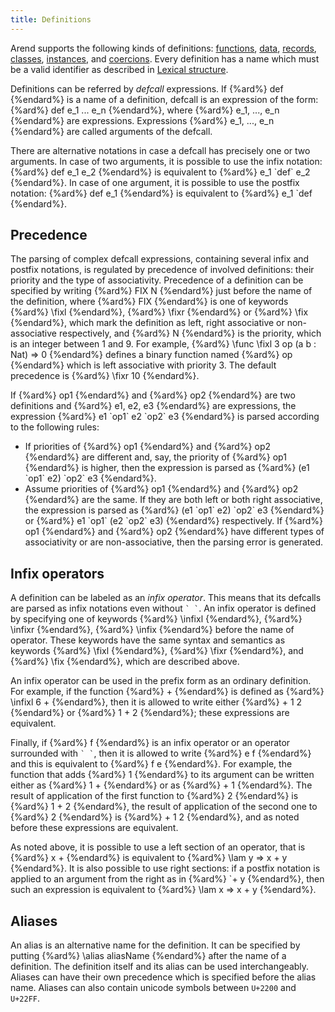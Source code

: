 ```yaml
---
title: Definitions
---
```


Arend supports the following kinds of definitions: [functions](functions), [data](data), [records](records), [classes](classes), [instances](classes#instances), and [coercions](coercion).
Every definition has a name which must be a valid identifier as described in [Lexical structure](../lexical-structure#identifiers).

Definitions can be referred by _defcall_ expressions.
If {%ard%} def {%endard%} is a name of a definition, defcall is an expression of the form:
{%ard%} def e_1 ... e_n {%endard%}, where {%ard%} e_1, ..., e_n {%endard%} are expressions.
Expressions {%ard%} e_1, ..., e_n {%endard%} are called arguments of the defcall.

There are alternative notations in case a defcall has precisely one or two arguments.
In case of two arguments, it is possible to use the infix notation: {%ard%} def e_1 e_2 {%endard%} is equivalent
to {%ard%} e_1 \`def\` e_2 {%endard%}.
In case of one argument, it is possible to use the postfix notation: {%ard%} def e_1 {%endard%} is equivalent to {%ard%} e_1 \`def {%endard%}.

## Precedence

The parsing of complex defcall expressions, containing several infix and postfix notations, is regulated by precedence
of involved definitions: their priority and the type of associativity. Precedence of a definition can be specified
by writing {%ard%} FIX N {%endard%} just before the name of the definition, where {%ard%} FIX {%endard%} is one of keywords
{%ard%} \fixl {%endard%}, {%ard%} \fixr {%endard%} or {%ard%} \fix {%endard%},
which mark the definition as left, right associative or non-associative respectively, and {%ard%} N {%endard%} is the priority, 
which is an integer between 1 and 9. For example, {%ard%} \func \fixl 3 op (a b : Nat) => 0 {%endard%} defines a binary function
named {%ard%} op {%endard%} which is left associative with priority 3. The default precedence is {%ard%} \fixr 10 {%endard%}. 

If {%ard%} op1 {%endard%} and {%ard%} op2 {%endard%} are two definitions and {%ard%} e1, e2, e3 {%endard%} are expressions,
the expression {%ard%} e1 \`op1\` e2 \`op2\` e3 {%endard%} is parsed according to the following rules:

* If priorities of {%ard%} op1 {%endard%} and {%ard%} op2 {%endard%} are different and, say, the priority of {%ard%} op1 {%endard%} is higher, then the expression is parsed as {%ard%} (e1 \`op1\` e2) \`op2\` e3 {%endard%}.
* Assume priorities of {%ard%} op1 {%endard%} and {%ard%} op2 {%endard%} are the same. If they are both left or both right associative, the expression is
  parsed as {%ard%} (e1 \`op1\` e2) \`op2\` e3 {%endard%} or {%ard%} e1 \`op1\` (e2 \`op2\` e3) {%endard%} respectively. If {%ard%} op1 {%endard%} and {%ard%} op2 {%endard%} have
  different types of associativity or are non-associative, then the parsing error is generated.

## Infix operators

A definition can be labeled as an _infix operator_.
This means that its defcalls are parsed as infix notations even without `` ` ` ``.
An infix operator is defined by specifying one of keywords {%ard%} \infixl {%endard%}, {%ard%} \infixr {%endard%}, {%ard%} \infix {%endard%} before the name of operator.
These keywords have the same syntax and semantics as keywords {%ard%} \fixl {%endard%}, {%ard%} \fixr {%endard%}, and {%ard%} \fix {%endard%}, which are described above.

An infix operator can be used in the prefix form as an ordinary definition.
For example, if the function {%ard%} + {%endard%} is defined as {%ard%} \infixl 6 + {%endard%}, then it is allowed to write either {%ard%} + 1 2 {%endard%} or {%ard%} 1 + 2 {%endard%}; 
these expressions are equivalent.

Finally, if {%ard%} f {%endard%} is an infix operator or an operator surrounded with `` ` ` ``, then it is allowed to write {%ard%} e f {%endard%} and
this is equivalent to {%ard%} f e {%endard%}.
For example, the function that adds {%ard%} 1 {%endard%} to its argument can be written either as {%ard%} 1 + {%endard%} or as {%ard%} + 1 {%endard%}.
The result of application of the first function to {%ard%} 2 {%endard%} is {%ard%} 1 + 2 {%endard%}, the result of application of the second one to {%ard%} 2 {%endard%}
is {%ard%} + 1 2 {%endard%}, and as noted before these expressions are equivalent.

As noted above, it is possible to use a left section of an operator, that is {%ard%} x + {%endard%} is equivalent to {%ard%} \lam y => x + y {%endard%}.
It is also possible to use right sections:
if a postfix notation is applied to an argument from the right as in {%ard%} `+ y {%endard%}, then such an expression is equivalent to {%ard%} \lam x => x + y {%endard%}.

## Aliases

An alias is an alternative name for the definition.
It can be specified by putting {%ard%} \alias aliasName {%endard%} after the name of a definition.
The definition itself and its alias can be used interchangeably.
Aliases can have their own precedence which is specified before the alias name.
Aliases can also contain unicode symbols between `U+2200` and `U+22FF`.
